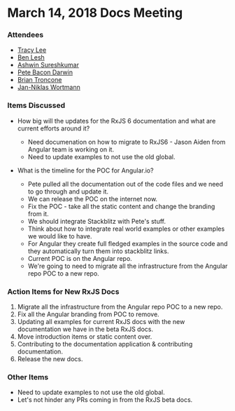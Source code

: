 # March 14, 2018 Docs Meeting

### Attendees

* [Tracy Lee](http://github.com/ladyleet)
* [Ben Lesh](http://github.com/benlesh)
* [Ashwin Sureshkumar](http://github.com/ashwin-sureshkumar)
* [Pete Bacon Darwin](http://github.com/petebacondarwin)
* [Brian Troncone](http://github.com/knittingcodemonkey)
* [Jan-Niklas Wortmann](http://github.com/JWO719)

### Items Discussed

* How big will the updates for the RxJS 6 documentation and what are current efforts around it?
  * Need documenation on how to migrate to RxJS6 - Jason Aiden from Angular team is working on it.
  * Need to update examples to not use the old global.

* What is the timeline for the POC for Angular.io?
  * Pete pulled all the documentation out of the code files and we need to go through and update it.
  * We can release the POC on the internet now.
  * Fix the POC - take all the static content and change the branding from it.
  * We should integrate Stackblitz with Pete's stuff.
  * Think about how to integrate real world examples or other examples we would like to have.
  * For Angular they create full fledged examples in the source code and they automatically turn them into stackblitz links.
  * Current POC is on the Angular repo.
  * We're going to need to migrate all the infrastructure from the Angular repo POC to a new repo.

### Action Items for New RxJS Docs
1. Migrate all the infrastructure from the Angular repo POC to a new repo.
2. Fix all the Angular branding from POC to remove.
3. Updating all examples for current RxJS docs with the new documentation we have in the beta RxJS docs.
4. Move introduction items or static content over.
5. Contributing to the documentation application & contributing documentation.
6. Release the new docs. 

### Other Items
* Need to update examples to not use the old global.
* Let's not hinder any PRs coming in from the RxJS beta docs.
